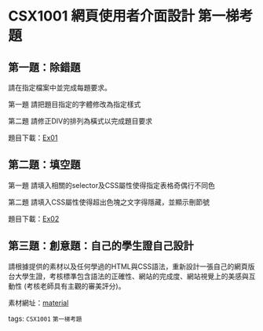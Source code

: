 # CSX1001 網頁使用者介面設計 第一梯考題

## 第一題：除錯題

請在指定檔案中並完成每題要求。

第一題 請把題目指定的字體修改為指定樣式

第二題 請修正DIV的排列為橫式以完成題目要求

題目下載：[Ex01](https://html2017.kchen.club/assets/Ex01.zip)

## 第二題：填空題

第一題 請填入相關的selector及CSS屬性使得指定表格奇偶行不同色

第二題 請填入CSS屬性使得超出色塊之文字得隱藏，並顯示刪節號

題目下載：[Ex02](https://html2017.kchen.club/assets/Ex02.zip)

## 第三題：創意題：自己的學生證自己設計

請根據提供的素材以及任何學過的HTML與CSS語法，重新設計一張自己的網頁版台大學生證，考核標準包含語法的正確性、網站的完成度、網站視覺上的美感與互動性 (考核老師具有主觀的審美評分)。

素材網址：[material](https://html2017.kchen.club/assets/material.zip)

tags: `CSX1001` `第一梯考題`